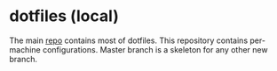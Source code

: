 # dotfiles (local)

The main [repo](https://github.com/mfedoten/dotfiles) contains most of dotfiles. This repository contains per-machine configurations. Master branch is a skeleton for any other new branch.
